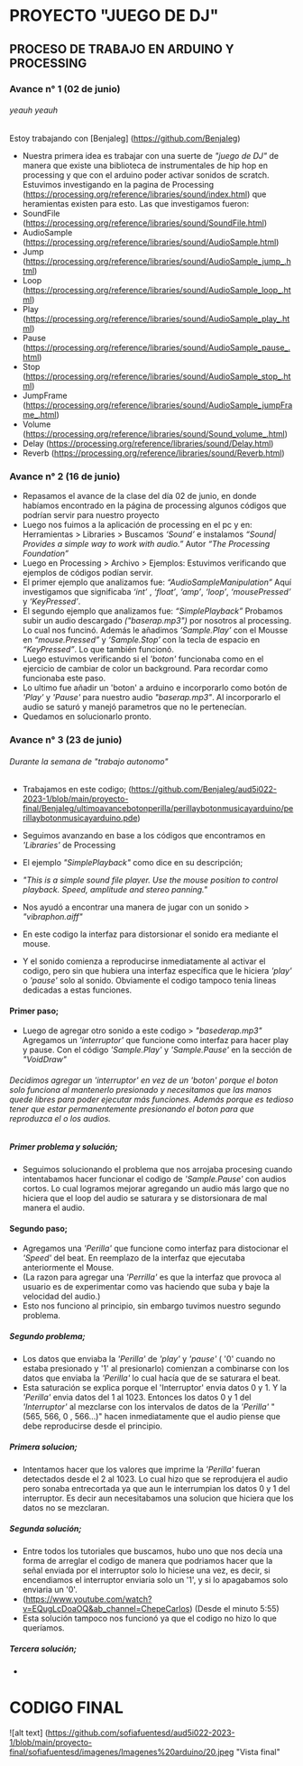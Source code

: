 # PROYECTO "JUEGO DE DJ" 
## PROCESO DE TRABAJO EN ARDUINO Y PROCESSING

### Avance n° 1 (02 de junio)

###### *yeauh yeauh*
Estoy trabajando con [BenjaIeg] (https://github.com/BenjaIeg)
* Nuestra primera idea es trabajar con una suerte de *"juego de DJ"* de manera que existe una biblioteca de instrumentales de hip hop en processing y que con el arduino poder activar sonidos de scratch.
Estuvimos investigando en la pagina de Processing (https://processing.org/reference/libraries/sound/index.html) que heramientas existen para esto. 
Las que investigamos fueron:
* SoundFile (https://processing.org/reference/libraries/sound/SoundFile.html) 
* AudioSample (https://processing.org/reference/libraries/sound/AudioSample.html)
* Jump (https://processing.org/reference/libraries/sound/AudioSample_jump_.html)
* Loop (https://processing.org/reference/libraries/sound/AudioSample_loop_.html)
* Play (https://processing.org/reference/libraries/sound/AudioSample_play_.html)
* Pause (https://processing.org/reference/libraries/sound/AudioSample_pause_.html)
* Stop (https://processing.org/reference/libraries/sound/AudioSample_stop_.html)
* JumpFrame (https://processing.org/reference/libraries/sound/AudioSample_jumpFrame_.html)
* Volume (https://processing.org/reference/libraries/sound/Sound_volume_.html)
* Delay (https://processing.org/reference/libraries/sound/Delay.html)
* Reverb (https://processing.org/reference/libraries/sound/Reverb.html)






### Avance n° 2 (16 de junio)




* Repasamos el avance de la clase del día 02 de junio, en donde habíamos encontrado en la página de processing algunos códigos que podrían servir para nuestro proyecto
* Luego nos fuimos a la aplicación de processing en el pc y en: Herramientas > Libraries > Buscamos *‘Sound’* e instalamos *“Sound| Provides a simple way to work with audio.”* Autor *“The Processing Foundation”*
* Luego en Processing > Archivo > Ejemplos: Estuvimos verificando que ejemplos de códigos podían servir. 
* El primer ejemplo que analizamos fue: *“AudioSampleManipulation”* Aquí investigamos que significaba *‘int’* , *‘float’*, *‘amp’*, *‘loop’*, *‘mousePressed’* y *‘KeyPressed’*.
* El segundo ejemplo que analizamos fue: *“SimplePlayback”* Probamos subir un audio descargado *("baserap.mp3")* por nosotros al processing. Lo cual nos funcinó. Además le añadimos *‘Sample.Play’* con el Mousse en *“mouse.Pressed”* y *‘Sample.Stop’* con la tecla de espacio en *“KeyPressed”*. Lo que también funcionó. 
* Luego estuvimos verificando si el *'boton'* funcionaba como en el ejercicio de cambiar de color un background. Para recordar como funcionaba este paso. 
* Lo ultimo fue añadir un 'boton' a arduino e incorporarlo como botón de *'Play'* y *'Pause'* para nuestro audio *"baserap.mp3"*. Al incorporarlo el audio se saturó y manejó parametros que no le pertenecían. 
* Quedamos en solucionarlo pronto. 




### Avance n° 3 (23 de junio)
###### Durante la semana de "trabajo autonomo" 
* Trabajamos en este codigo; (https://github.com/BenjaIeg/aud5i022-2023-1/blob/main/proyecto-final/BenjaIeg/ultimoavancebotonperilla/perillaybotonmusicayarduino/perillaybotonmusicayarduino.pde)

* Seguimos avanzando en base a los códigos que encontramos en *'Libraries'* de Processing 
* El ejemplo *"SimplePlayback"* como dice en su descripción;
* *"This is a simple sound file player. Use the mouse position to control playback. Speed, amplitude and stereo panning."*
* Nos ayudó a encontrar una manera de jugar con un sonido > *"vibraphon.aiff"* 
* En este codigo la interfaz para distorsionar el sonido era mediante el mouse. 
* Y el sonido comienza a reproducirse inmediatamente al activar el codigo, pero sin que hubiera una interfaz específica que le hiciera *'play'* o *'pause'* solo al sonido. Obviamente el codigo tampoco tenia lineas dedicadas a estas funciones.
#### Primer paso; 
* Luego de agregar otro sonido a este codigo > *"basederap.mp3"*
Agregamos un *'interruptor'* que funcione como interfaz para hacer play y pause. Con el código *'Sample.Play'* y *'Sample.Pause'* en la sección de *"VoidDraw"*
###### Decidimos agregar un *'interruptor'* en vez de un *'boton'* porque el boton solo funciona al mantenerlo presionado y necesitamos que las manos quede libres para poder ejecutar más funciones. Además porque es tedioso tener que estar permanentemente presionando el boton para que reproduzca el  o los audios. 
##### Primer problema y solución; 
* Seguimos solucionando el problema que nos arrojaba procesing cuando intentabamos hacer funcionar el codigo de *'Sample.Pause'* con audios cortos. Lo cual logramos mejorar agregando un audio más largo que no hiciera que el loop del audio se saturara y se distorsionara de mal manera el audio.  

  
#### Segundo paso; 
* Agregamos una *'Perilla'* que funcione como interfaz para distocionar el *'Speed'* del beat. En reemplazo de la interfaz que ejecutaba anteriormente el Mouse.
* (La razon para agregar una *'Perrilla'* es que la interfaz que provoca al usuario es de experimentar como vas haciendo que suba y baje la velocidad del audio.)
* Esto nos funciono al principio, sin embargo tuvimos nuestro segundo problema. 
##### Segundo problema; 
* Los datos que enviaba la *'Perilla'* de *'play'* y *'pause'* ( '0' cuando no estaba presionado y '1' al presionarlo) comienzan a combinarse con los datos que enviaba la *'Perilla'* lo cual hacía que de se saturara el beat.
* Esta saturación se explica porque el 'Interruptor' envia datos 0 y 1. Y la *'Perilla'* envia datos del 1 al 1023. Entonces los datos 0 y 1 del *'Interruptor'* al mezclarse con los intervalos de datos de la *'Perilla'* "(565, 566, 0 , 566...)" hacen inmediatamente que el audio piense que debe reproducirse desde el principio. 
##### Primera solucion; 
* Intentamos hacer que los valores que imprime la *'Perilla'* fueran detectados desde el 2 al 1023. Lo cual hizo que se reprodujera el audio pero sonaba entrecortada ya que aun le interrumpian los datos 0 y 1 del interruptor. Es decir aun necesitabamos una solucion que hiciera que los datos no se mezclaran.
  
##### Segunda solución; 
* Entre todos los tutoriales que buscamos, hubo uno que nos decía una forma de arreglar el codigo de manera que podriamos hacer que la señal enviada por el interruptor solo lo hiciese una vez, es decir, si encendiamos el interruptor enviaria solo un '1', y si lo apagabamos solo enviaria un '0'.
* (https://www.youtube.com/watch?v=EQugLcDoaOQ&ab_channel=ChepeCarlos) (Desde el minuto 5:55)
* Esta solución tampoco nos funcionó ya que el codigo no hizo lo que queríamos. 

##### Tercera solución; 
* 

# CODIGO FINAL
![alt text] (https://github.com/sofiafuentesd/aud5i022-2023-1/blob/main/proyecto-final/sofiafuentesd/imagenes/Imagenes%20arduino/20.jpeg "Vista final"
  



